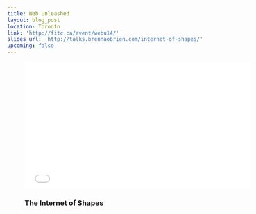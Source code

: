 ```yaml
---
title: Web Unleashed
layout: blog_post
location: Toronto
link: 'http://fitc.ca/event/webu14/'
slides_url: 'http://talks.brennaobrien.com/internet-of-shapes/'
upcoming: false
---
```

<figure>
    <iframe width="521" height="293" src="//www.youtube.com/embed/FzB6SGrpg8M?rel=0" frameborder="0" allowfullscreen> </iframe>
    <figcaption>
        <h3>The Internet of Shapes</h3>
    </figcaption>
</figure>
